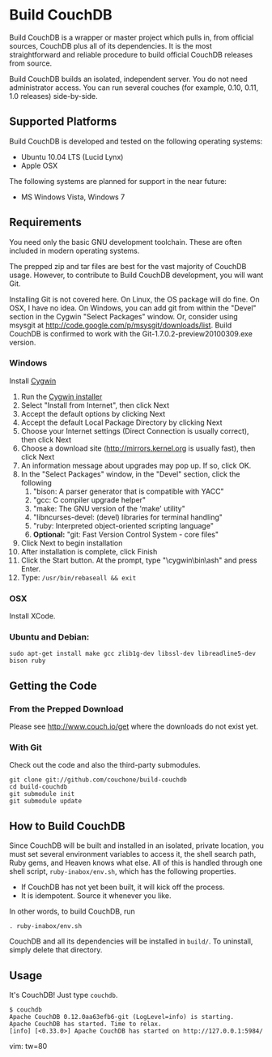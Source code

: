 Build CouchDB
=============

Build CouchDB is a wrapper or master project which pulls in, from official
sources, CouchDB plus all of its dependencies. It is the most straightforward
and reliable procedure to build official CouchDB releases from source.

Build CouchDB builds an isolated, independent server. You do not need
administrator access. You can run several couches (for example, 0.10, 0.11, 1.0
releases) side-by-side.

## Supported Platforms

Build CouchDB is developed and tested on the following operating systems:

 * Ubuntu 10.04 LTS (Lucid Lynx)
 * Apple OSX

The following systems are planned for support in the near future:

 * MS Windows Vista, Windows 7

## Requirements

You need only the basic GNU development toolchain.  These are often included in
modern operating systems.

The prepped zip and tar files are best for the vast majority of CouchDB usage.
However, to contribute to Build CouchDB development, you will want Git.

Installing Git is not covered here. On Linux, the OS package will do fine. On
OSX, I have no idea. On Windows, you can add git from within the "Devel" section
in the Cygwin "Select Packages" window. Or, consider using msysgit at
http://code.google.com/p/msysgit/downloads/list. Build CouchDB is confirmed to
work with the Git-1.7.0.2-preview20100309.exe version.

### Windows

Install [Cygwin][cygwin]

 1. Run the [Cygwin installer][dl_cygwin]
 2. Select "Install from Internet", then click Next
 3. Accept the default options by clicking Next
 4. Accept the default Local Package Directory by clicking Next
 5. Choose your Internet settings (Direct Connection is usually correct), then
    click Next
 6. Choose a download site (http://mirrors.kernel.org is usually fast),
    then click Next
 7. An information message about upgrades may pop up. If so, click OK.
 8. In the "Select Packages" window, in the "Devel" section, click the following
     1. "bison: A parser generator that is compatible with YACC"
     2. "gcc: C compiler upgrade helper"
     3. "make: The GNU version of the 'make' utility"
     3. "libncurses-devel: (devel) libraries for terminal handling"
     4. "ruby: Interpreted object-oriented scripting language"
     5. **Optional:** "git: Fast Version Control System - core files"
 9. Click Next to begin installation
 10. After installation is complete, click Finish
 11. Click the Start button. At the prompt, type "\cygwin\bin\ash" and press
     Enter.
 12. Type: `/usr/bin/rebaseall && exit`

 [cygwin]: http://www.cygwin.com/
 [dl_cygwin]: http://www.cygwin.com/setup.exe

### OSX

Install XCode.

### Ubuntu and Debian:

    sudo apt-get install make gcc zlib1g-dev libssl-dev libreadline5-dev bison ruby

## Getting the Code

### From the Prepped Download

Please see http://www.couch.io/get where the downloads do not exist yet.

### With Git

Check out the code and also the third-party submodules.

    git clone git://github.com/couchone/build-couchdb
    cd build-couchdb
    git submodule init
    git submodule update

## How to Build CouchDB

Since CouchDB will be built and installed in an isolated, private location, you
must set several environment variables to access it, the shell search path,
Ruby gems, and Heaven knows what else. All of this is handled through one shell
script, `ruby-inabox/env.sh`, which has the following properties.

 * If CouchDB has not yet been built, it will kick off the process.
 * It is idempotent. Source it whenever you like.

In other words, to build CouchDB, run

    . ruby-inabox/env.sh

CouchDB and all its dependencies will be installed in `build/`. To
uninstall, simply delete that directory.

## Usage

It's CouchDB! Just type `couchdb`.

    $ couchdb
    Apache CouchDB 0.12.0aa63efb6-git (LogLevel=info) is starting.
    Apache CouchDB has started. Time to relax.
    [info] [<0.33.0>] Apache CouchDB has started on http://127.0.0.1:5984/

vim: tw=80

